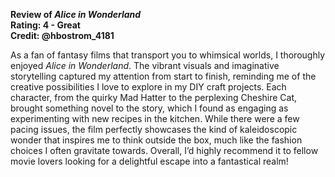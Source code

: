 **Review of *Alice in Wonderland***  
**Rating: 4 - Great**  
**Credit: @hbostrom_4181**

As a fan of fantasy films that transport you to whimsical worlds, I thoroughly enjoyed *Alice in Wonderland*. The vibrant visuals and imaginative storytelling captured my attention from start to finish, reminding me of the creative possibilities I love to explore in my DIY craft projects. Each character, from the quirky Mad Hatter to the perplexing Cheshire Cat, brought something novel to the story, which I found as engaging as experimenting with new recipes in the kitchen. While there were a few pacing issues, the film perfectly showcases the kind of kaleidoscopic wonder that inspires me to think outside the box, much like the fashion choices I often gravitate towards. Overall, I’d highly recommend it to fellow movie lovers looking for a delightful escape into a fantastical realm!